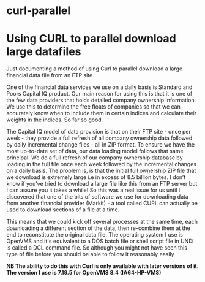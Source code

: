 # curl-parallel
<h1>Using CURL to parallel download large datafiles</h1>

Just documenting a method of using Curl to parallel download a large financial data file from an FTP site.

One of the financial data services we use on a daily basis is Standard and Poors Capital IQ product. Our main reason for using this is that it is one of the few data providers that holds detailed company ownership information. We use this to determine the free floats of companies so that we can accurately know when to include them in certain indices and calculate their weights in the indices. So far so good. 

The Capital IQ model of data provision is that on their FTP site - once per week - they provide a full refresh of all company ownership data followed by daily incremental change files - all in ZIP format. To ensure we have the most up-to-date set of data, our data loading model follows that same principal. We do a full refresh of our company ownership database by loading in the full file once each week followed by the incremental changes on a daily basis. The problem is, is that the initial full ownership ZIP file that we download is extremely large i.e in excess of  8.5 billion bytes. I don’t know if you’ve tried to download a large file like this from an FTP server but I can assure you it takes a while! So this was a real issue for us until I discovered that one of the bits of software we use for downloading data from another financial provider (Markit) - a tool called CURL can actually be used to download sections of a file at a time. 

This means that we could kick off several processes at the same time, each downloading a different section of the data, then re-combine them at the end to reconstitute the original data file. The operating system I use is OpenVMS and it's equivalent to a DOS batch file or shell script file in UNIX is called a DCL command file. So although you might not have seen this type of file before you should be able to follow it reasonably easily

<b>NB The ability to do this with Curl is only available with later versions of it. The version I use is 7.19.5 for OpenVMS 8.4 (IA64-HP-VMS)</b>

